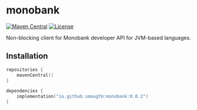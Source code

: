 # monobank

[![Maven Central](https://img.shields.io/maven-central/v/io.github.smaugfm/monobank)](https://central.sonatype.com/search?q=io.github.smaugfm.monobank)
[![License](https://img.shields.io/github/license/smaugfm/lunchmoney.svg)](https://github.com/smaugfm/monobank/blob/master/LICENSE)

Non-blocking client for Monobank developer API for JVM-based languages.

## Installation

```kotlin
repositories {
    mavenCentral()
}

dependencies {
    implementation("io.github.smaugfm:monobank:0.0.2")
}
```
